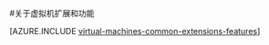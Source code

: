 <properties
 pageTitle="虚拟机扩展和功能 | Azure"
 description="了解可为 Azure 虚拟机提供哪些扩展，这些虚拟机扩展按它们提供或改进的功能进行分组。"
 services="virtual-machines-linux"
 documentationCenter=""
 authors="squillace"
 manager="timlt"
 editor=""
 tags="azure-service-management,azure-resource-manager"/>

<tags
 	ms.service="virtual-machines-linux"
 	ms.date="12/08/2015"
 	wacn.date="01/29/2016"/>

#关于虚拟机扩展和功能

[AZURE.INCLUDE [virtual-machines-common-extensions-features](../includes/virtual-machines-common-extensions-features.md)]

<!---HONumber=Mooncake_0118_2016-->